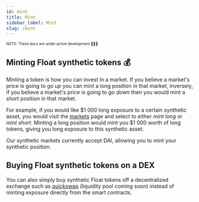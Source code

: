 ```yaml
---
id: mint
title: Mint
sidebar_label: Mint
slug: /mint
---
```


<sub><sup> NOTE: These docs are under active development 👷‍♀️👷 </sup></sub>

## Minting Float synthetic tokens 💰

Minting a token is how you can invest in a market. If you believe a market's price is going to go _up_ you can mint a long position in that market, inversely, if you believe a market's price is going to go _down_ then you would mint a short position in that market.

For example, if you would like $1 000 long exposure to a certain synthetic asset, you would visit the [markets](https://float.capital/markets) page and select to either _mint long_ or _mint short_. Minting a long position would mint you $1 000 worth of long tokens, giving you long exposure to this synthetic asset.

Our synthetic markets currently accept DAI, allowing you to mint your synthetic position.

## Buying Float synthetic tokens on a DEX

You can also simply buy synthetic Float tokens off a decentralized exchange such as [quickswap](https://quickswap.exchange/) (liquidity pool coming soon) instead of minting exposure directly from the smart contracts.
